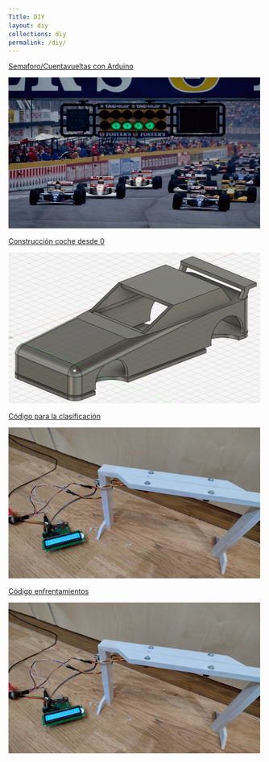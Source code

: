 ```yaml
---
Title: DIY
layout: diy
collections: diy
permalink: /diy/
---
```


<p style="text-align: center;">


[Semaforo/Cuentavueltas con Arduino](https://rchamo01.github.io/CasaRatonScalextric/diy/01-semaforo)


[<img src="../docs/images/semaforo00.jpeg" width="500" height="300">](https://rchamo01.github.io/CasaRatonScalextric/diy/01-semaforo)


[Construcción coche desde 0](https://rchamo01.github.io/CasaRatonScalextric/diy/03-cochedesde0)


[<img src="../docs/images/cochedesde000.jpeg" width="500" height="300">](https://rchamo01.github.io/CasaRatonScalextric/diy/03-cochedesde0)


[Código para la clasificación](https://rchamo01.github.io/CasaRatonScalextric/diy/02-codigoclasificacion)


[<img src="../docs/images/semaforo02.png" width="500" height="300">](https://rchamo01.github.io/CasaRatonScalextric/diy/02-codigoclasificacion)


[Código enfrentamientos](https://rchamo01.github.io/CasaRatonScalextric/diy/04-codigoenfrentamientos)


[<img src="../docs/images/semaforo02.png" width="500" height="300">](https://rchamo01.github.io/CasaRatonScalextric/diy/04-codigoenfrentamientos)


</p>
